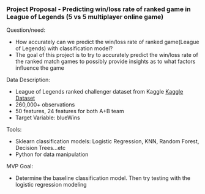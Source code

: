 ### Project Proposal - Predicting win/loss rate of ranked game in League of Legends (5 vs 5 multiplayer online game)

Question/need:
* How accurately can we predict the win/loss rate of ranked game(League of Legends) with classification model?
* The goal of this project is to try to accurately predict the win/loss rate of the ranked match games to possibly provide insights as to what factors
influence the game

Data Description:
* League of Legends ranked challenger dataset from Kaggle [Kaggle Dataset](https://www.kaggle.com/gyejr95/league-of-legends-challenger-ranked-games2020/)
* 260,000+ observations
* 50 features, 24 features for both A+B team
* Target Variable: blueWins

Tools:
* Sklearn classification models: Logistic Regression, KNN, Random Forest, Decision Trees...etc
* Python for data manipulation 

MVP Goal:
* Determine the baseline classification model. Then try testing with the logistic regression modeling


